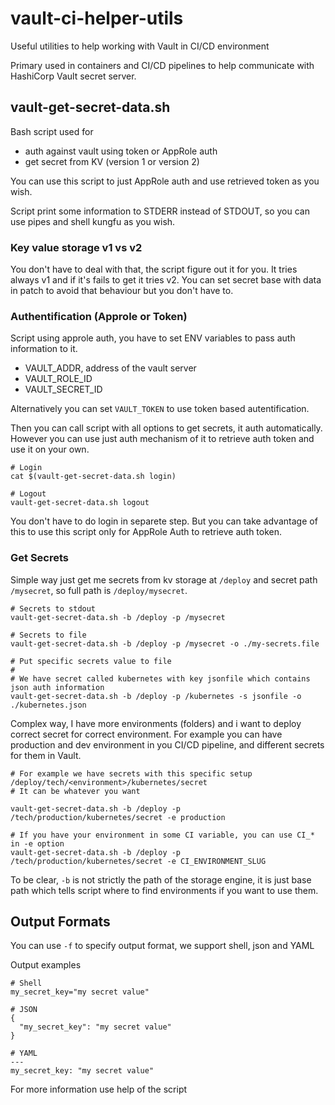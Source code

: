 # vault-ci-helper-utils

Useful utilities to help working with Vault in CI/CD environment

Primary used in containers and CI/CD pipelines to help communicate with HashiCorp Vault
secret server.

## vault-get-secret-data.sh

Bash script used for

* auth against vault using token or AppRole auth
* get secret from KV (version 1 or version 2)

You can use this script to just AppRole auth and use retrieved token as you wish.

Script print some information to STDERR instead of STDOUT, so you can use pipes and shell kungfu as you wish.

### Key value storage v1 vs v2

You don't have to deal with that, the script figure out it for you. It tries always v1 and if it's fails to get it tries v2.
You can set secret base with data in patch to avoid that behaviour but you don't have to.

### Authentification (Approle or Token)

Script using approle auth, you have to set ENV variables to pass auth information to it.
  - VAULT_ADDR, address of the vault server
  - VAULT_ROLE_ID
  - VAULT_SECRET_ID

Alternatively you can set `VAULT_TOKEN` to use token based autentification.

Then you can call script with all options to get secrets, it auth automatically.
However you can use just auth mechanism of it to retrieve auth token and use it on your own.

```
# Login
cat $(vault-get-secret-data.sh login)

# Logout
vault-get-secret-data.sh logout
```

You don't have to do login in separete step. But you can take advantage of this to use this script only for AppRole Auth to retrieve auth token.

### Get Secrets

Simple way just get me secrets from kv storage at `/deploy` and secret path `/mysecret`, so full path is `/deploy/mysecret`.


```
# Secrets to stdout
vault-get-secret-data.sh -b /deploy -p /mysecret

# Secrets to file
vault-get-secret-data.sh -b /deploy -p /mysecret -o ./my-secrets.file

# Put specific secrets value to file
#
# We have secret called kubernetes with key jsonfile which contains json auth information
vault-get-secret-data.sh -b /deploy -p /kubernetes -s jsonfile -o ./kubernetes.json
```

Complex way, I have more environments (folders) and i want to deploy correct secret for correct environment.
For example you can have production and dev environment in you CI/CD pipeline, and different secrets for them in Vault.

```
# For example we have secrets with this specific setup /deploy/tech/<environment>/kubernetes/secret
# It can be whatever you want

vault-get-secret-data.sh -b /deploy -p /tech/production/kubernetes/secret -e production

# If you have your environment in some CI variable, you can use CI_* in -e option
vault-get-secret-data.sh -b /deploy -p /tech/production/kubernetes/secret -e CI_ENVIRONMENT_SLUG

```
To be clear, `-b` is not strictly the path of the storage engine, it is just base path which tells script where to find environments if you want to use them.

## Output Formats

You can use `-f` to specify output format, we support shell, json and YAML

Output examples

```
# Shell
my_secret_key="my secret value"

# JSON
{
  "my_secret_key": "my secret value"
}

# YAML
---
my_secret_key: "my secret value"
```

For more information use help of the script

